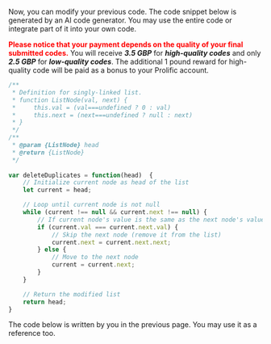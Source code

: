Now, you can modify your previous code.  The code snippet below is generated by an AI code generator. You may use the entire code or integrate part of it into your own code. 



<span style="color: red;">**Please notice that your payment depends on the quality of your final submitted codes.**</span> You will receive ***3.5 GBP*** for ***high-quality codes*** and only ***2.5 GBP*** for ***low-quality codes***. The additional 1 pound reward for high-quality code will be paid as a bonus to your Prolific account.  

```javascript
/**
 * Definition for singly-linked list.
 * function ListNode(val, next) {
 *     this.val = (val===undefined ? 0 : val)
 *     this.next = (next===undefined ? null : next)
 * }
 */
/**
 * @param {ListNode} head
 * @return {ListNode}
 */
 
var deleteDuplicates = function(head)  {
    // Initialize current node as head of the list
    let current = head;

    // Loop until current node is not null
    while (current !== null && current.next !== null) {
        // If current node's value is the same as the next node's value
        if (current.val === current.next.val) {
            // Skip the next node (remove it from the list)
            current.next = current.next.next;
        } else {
            // Move to the next node
            current = current.next;
        }
    }

    // Return the modified list
    return head;
}
```

The code below is written by you in the previous page. You may use it as a reference too. 

